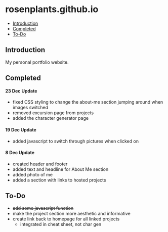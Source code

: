# rosenplants.github.io

* [Introduction](#Introduction)
* [Completed](#Completed)
* [To-Do](#To-Do)

## Introduction

My personal portfolio website.

## Completed

#### 23 Dec Update
* fixed CSS styling to change the about-me section jumping around when images switched
* removed excursion page from projects
* added the character generator page

#### 19 Dec Update
* added javascript to switch through pictures when clicked on

#### 8 Dec Update
* created header and footer
* added text and headline for About Me section
* added photo of me
* added a section with links to hosted projects

## To-Do

* ~~add some javascript function~~
* make the project section more aesthetic and informative
* create link back to homepage for all linked projects
  * integrated in cheat sheet, not char gen
